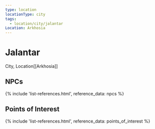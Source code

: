 ```yaml
---
type: location
locationType: city
tags:
  - location/city/jalantar
Location: Arkhosia
---
```


# Jalantar
<span class="subhead">City, <span class="dataview inline-field"><span class="inline-field-key">Location</span><span class="inline-field-value">[[Arkhosia]]</span></span></span>


## NPCs

{% include 'list-references.html', reference_data: npcs %}


## Points of Interest


{% include 'list-references.html', reference_data: points_of_interest %}
